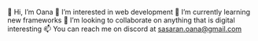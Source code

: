 👋 Hi, I’m Oana
👀 I’m interested in web development
🌱 I’m currently learning new frameworks
💞️ I’m looking to collaborate on anything that is digital interesting
📫 You can reach me on discord at sasaran.oana@gmail.com

<!---
oanasasa/oanasasa is a ✨ special ✨ repository because its `README.md` (this file) appears on your GitHub profile.
You can click the Preview link to take a look at your changes.
---> 
